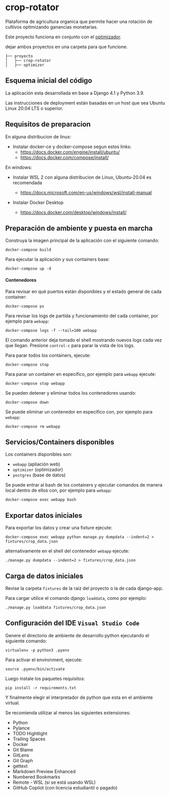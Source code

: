 crop-rotator
============

Plataforma de agricultura organica que permite hacer una rotación de cultivos optimizando ganancias monetarias.

Este proyecto funciona en conjunto con el [optimizador](https://github.com/rodrigo-montoya/optimizer).

dejar ambos proyectos en una carpeta para que funcione.
````
├── proyecto
│   ├── crop-rotator
│   ├── optimizer
````

Esquema inicial del código
--------------------------

La aplicación esta desarrollada en base a Django 4.1 y Python 3.9.

Las instrucciones de deployment están basadas en un host que sea Ubuntu Linux 20.04 LTS o superior.

Requisitos de preparacion
-------------------------

En alguna distribucion de linux:

* Instalar docker-ce y docker-compose segun estos links:
    * https://docs.docker.com/engine/install/ubuntu/
    * https://docs.docker.com/compose/install/

En windows:
 * Instalar WSL 2 con alguna distribucion de Linux, Ubuntu-20.04 es recomendada
    * https://docs.microsoft.com/en-us/windows/wsl/install-manual

 * Instalar Docker Desktop
    * https://docs.docker.com/desktop/windows/install/

Preparación de ambiente y puesta en marcha
-----------------------

Construya la imagen principal de la aplicación con el siguiente comando:

```
docker-compose build
```

Para ejecutar la aplicación y sus containers base:

```
docker-compose up -d
```

#### Contenedores
Para revisar en qué puertos están disponibles y el estado general de cada
container:
```
docker-compose ps
```

Para revisar los logs de partida y funcionamiento del cada container, por ejemplo para `webapp`:

```
docker-compose logs -f --tail=100 webapp
```

El comando anterior deja tomado el shell mostrando nuevos logs cada vez que llegan. Presione `control-c` para
parar la vista de los logs.

Para parar todos los containers, ejecute:

```
docker-compose stop
```

Para parar un container en específico, por ejemplo para `webapp` ejecute:

```
docker-compose stop webapp
```

Se pueden detener y eliminar todos los contenedores usando:

```
docker-compose down
```

Se puede eliminar un contenedor en especifico con, por ejemplo para `webapp`:

```
docker-compose rm webapp
```

Servicios/Containers disponibles
--------------------------------

Los containers disponibles son:
* `webapp` (apliación web)
* `optimizer` (optimizador)
* `postgres` (base de datos)

Se puede entrar al bash de los containers y ejecutar comandos de manera local dentro de ellos con, por ejemplo para `webapp`:

```
docker-compose exec webapp bash
```

Exportar datos iniciales
------------------------

Para exportar los datos y crear una fixture ejecute:
```
docker-compose exec webapp python manage.py dumpdata --indent=2 > fixtures/crop_data.json
```

alternativamente en el shell del contenedor `webapp` ejecute:

```
./manage.py dumpdata --indent=2 > fixtures/crop_data.json
```


Carga de datos iniciales
------------------------

Revise la carpeta `fixtures` de la raiz del proyecto o la de cada django-app.

Para cargar utilice el comando django `loaddata`, como por ejemplo:

```
./manage.py loaddata fixtures/crop_data.json
```

Configuración del IDE `Visual Studio Code`
------------------------------------------

Genere el directorio de ambiente de desarrollo python ejecutando el siguiente
comando:

```
virtualenv -p python3 .pyenv
```

Para activar el environment, ejecute:

```
source .pyenv/bin/activate
```

Luego instale los paquetes requisitos:

```
pip install -r requirements.txt
```

Y finalmente elegir el interpretador de python que esta en el ambiente virtual.

Se recomienda utilizar al menos las siguientes extensiones:

  * Python
  * Pylance
  * TODO Hightlight
  * Trailing Spaces
  * Docker
  * Git Blame
  * GitLens
  * Git Graph
  * gettext
  * Markdown Preview Enhanced
  * Numbered Bookmarks
  * Remote - WSL (si se está usando WSL)
  * GitHub Copilot (con licencia estudiantil o pagado)
